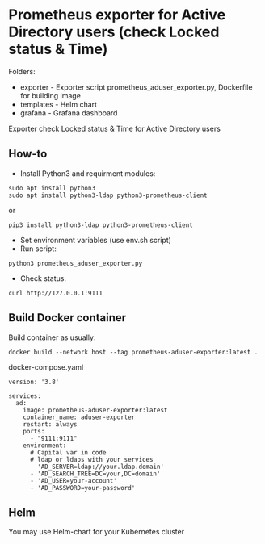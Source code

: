 # Prometheus exporter for Active Directory users (check Locked status & Time)

Folders:

* exporter - Exporter script prometheus_aduser_exporter.py, Dockerfile for building image
* templates - Helm chart
* grafana - Grafana dashboard
  

Exporter check Locked status & Time for Active Directory users

## How-to

* Install Python3 and requirment modules:

```
sudo apt install python3
sudo apt install python3-ldap python3-prometheus-client
```

or
```
pip3 install python3-ldap python3-prometheus-client
```

* Set environment variables (use env.sh script) 
* Run script:
```
python3 prometheus_aduser_exporter.py
```

* Check status:
```
curl http://127.0.0.1:9111
```

## Build Docker container

Build container as usually:
```
docker build --network host --tag prometheus-aduser-exporter:latest .
```

docker-compose.yaml
```
version: '3.8'

services:
  ad:
    image: prometheus-aduser-exporter:latest
    container_name: aduser-exporter
    restart: always
    ports:
      - "9111:9111"
    environment:
      # Capital var in code
      # ldap or ldaps with your services
      - 'AD_SERVER=ldap://your.ldap.domain'
      - 'AD_SEARCH_TREE=DC=your,DC=domain'
      - 'AD_USER=your-account'
      - 'AD_PASSWORD=your-password'
```

## Helm

You may use Helm-chart for your Kubernetes cluster
